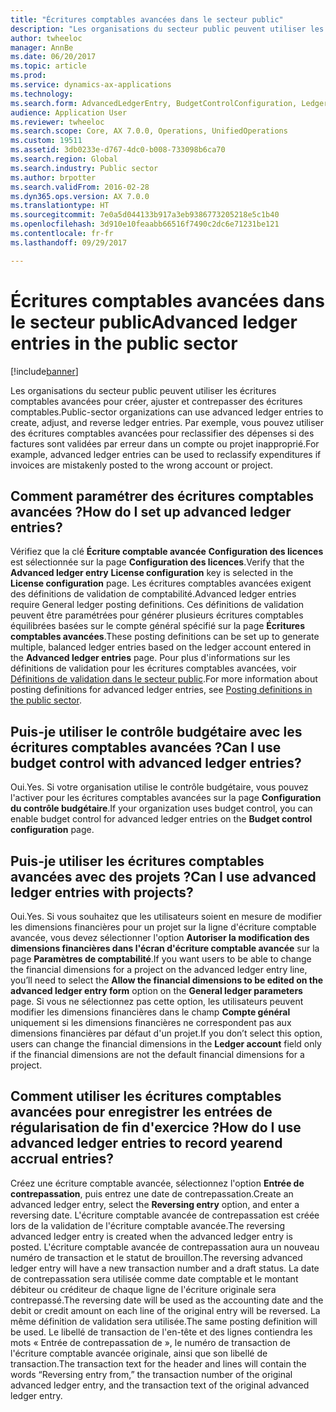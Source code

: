 ```yaml
---
title: "Écritures comptables avancées dans le secteur public"
description: "Les organisations du secteur public peuvent utiliser les écritures comptables avancées pour créer, ajuster et contrepasser des écritures comptables. Par exemple, vous pouvez utiliser des écritures comptables avancées pour reclassifier des dépenses si des factures sont validées par erreur dans un compte ou projet inapproprié."
author: twheeloc
manager: AnnBe
ms.date: 06/20/2017
ms.topic: article
ms.prod: 
ms.service: dynamics-ax-applications
ms.technology: 
ms.search.form: AdvancedLedgerEntry, BudgetControlConfiguration, LedgerParameters
audience: Application User
ms.reviewer: twheeloc
ms.search.scope: Core, AX 7.0.0, Operations, UnifiedOperations
ms.custom: 19511
ms.assetid: 3db0233e-d767-4dc0-b008-733098b6ca70
ms.search.region: Global
ms.search.industry: Public sector
ms.author: brpotter
ms.search.validFrom: 2016-02-28
ms.dyn365.ops.version: AX 7.0.0
ms.translationtype: HT
ms.sourcegitcommit: 7e0a5d044133b917a3eb9386773205218e5c1b40
ms.openlocfilehash: 3d910e10feaabb66516f7490c2dc6e71231be121
ms.contentlocale: fr-fr
ms.lasthandoff: 09/29/2017

---
```


# <a name="advanced-ledger-entries-in-the-public-sector"></a><span data-ttu-id="ebf4f-104">Écritures comptables avancées dans le secteur public</span><span class="sxs-lookup"><span data-stu-id="ebf4f-104">Advanced ledger entries in the public sector</span></span>

[!include[banner](../includes/banner.md)]


<span data-ttu-id="ebf4f-105">Les organisations du secteur public peuvent utiliser les écritures comptables avancées pour créer, ajuster et contrepasser des écritures comptables.</span><span class="sxs-lookup"><span data-stu-id="ebf4f-105">Public-sector organizations can use advanced ledger entries to create, adjust, and reverse ledger entries.</span></span> <span data-ttu-id="ebf4f-106">Par exemple, vous pouvez utiliser des écritures comptables avancées pour reclassifier des dépenses si des factures sont validées par erreur dans un compte ou projet inapproprié.</span><span class="sxs-lookup"><span data-stu-id="ebf4f-106">For example, advanced ledger entries can be used to reclassify expenditures if invoices are mistakenly posted to the wrong account or project.</span></span>

<a name="how-do-i-set-up-advanced-ledger-entries"></a><span data-ttu-id="ebf4f-107">Comment paramétrer des écritures comptables avancées ?</span><span class="sxs-lookup"><span data-stu-id="ebf4f-107">How do I set up advanced ledger entries?</span></span>
----------------------------------------

<span data-ttu-id="ebf4f-108">Vérifiez que la clé **Écriture comptable avancée** **Configuration des licences** est sélectionnée sur la page **Configuration des licences**.</span><span class="sxs-lookup"><span data-stu-id="ebf4f-108">Verify that the **Advanced ledger entry** **License configuration** key is selected in the **License configuration** page.</span></span> <span data-ttu-id="ebf4f-109">Les écritures comptables avancées exigent des définitions de validation de comptabilité.</span><span class="sxs-lookup"><span data-stu-id="ebf4f-109">Advanced ledger entries require General ledger posting definitions.</span></span> <span data-ttu-id="ebf4f-110">Ces définitions de validation peuvent être paramétrées pour générer plusieurs écritures comptables équilibrées basées sur le compte général spécifié sur la page **Écritures comptables avancées**.</span><span class="sxs-lookup"><span data-stu-id="ebf4f-110">These posting definitions can be set up to generate multiple, balanced ledger entries based on the ledger account entered in the **Advanced ledger entries** page.</span></span> <span data-ttu-id="ebf4f-111">Pour plus d'informations sur les définitions de validation pour les écritures comptables avancées, voir [Définitions de validation dans le secteur public](posting-definitions-public-sector.md).</span><span class="sxs-lookup"><span data-stu-id="ebf4f-111">For more information about posting definitions for advanced ledger entries, see [Posting definitions in the public sector](posting-definitions-public-sector.md).</span></span>

## <a name="can-i-use-budget-control-with-advanced-ledger-entries"></a><span data-ttu-id="ebf4f-112">Puis-je utiliser le contrôle budgétaire avec les écritures comptables avancées ?</span><span class="sxs-lookup"><span data-stu-id="ebf4f-112">Can I use budget control with advanced ledger entries?</span></span>
<span data-ttu-id="ebf4f-113">Oui.</span><span class="sxs-lookup"><span data-stu-id="ebf4f-113">Yes.</span></span> <span data-ttu-id="ebf4f-114">Si votre organisation utilise le contrôle budgétaire, vous pouvez l'activer pour les écritures comptables avancées sur la page **Configuration du contrôle budgétaire**.</span><span class="sxs-lookup"><span data-stu-id="ebf4f-114">If your organization uses budget control, you can enable budget control for advanced ledger entries on the **Budget control configuration** page.</span></span>

## <a name="can-i-use-advanced-ledger-entries-with-projects"></a><span data-ttu-id="ebf4f-115">Puis-je utiliser les écritures comptables avancées avec des projets ?</span><span class="sxs-lookup"><span data-stu-id="ebf4f-115">Can I use advanced ledger entries with projects?</span></span>
<span data-ttu-id="ebf4f-116">Oui.</span><span class="sxs-lookup"><span data-stu-id="ebf4f-116">Yes.</span></span> <span data-ttu-id="ebf4f-117">Si vous souhaitez que les utilisateurs soient en mesure de modifier les dimensions financières pour un projet sur la ligne d'écriture comptable avancée, vous devez sélectionner l'option **Autoriser la modification des dimensions financières dans l'écran d'écriture comptable avancée** sur la page **Paramètres de comptabilité**.</span><span class="sxs-lookup"><span data-stu-id="ebf4f-117">If you want users to be able to change the financial dimensions for a project on the advanced ledger entry line, you’ll need to select the **Allow the financial dimensions to be edited on the advanced ledger entry form** option on the **General ledger parameters** page.</span></span> <span data-ttu-id="ebf4f-118">Si vous ne sélectionnez pas cette option, les utilisateurs peuvent modifier les dimensions financières dans le champ **Compte général** uniquement si les dimensions financières ne correspondent pas aux dimensions financières par défaut d'un projet.</span><span class="sxs-lookup"><span data-stu-id="ebf4f-118">If you don’t select this option, users can change the financial dimensions in the **Ledger account** field only if the financial dimensions are not the default financial dimensions for a project.</span></span>

## <a name="how-do-i-use-advanced-ledger-entries-to-record-yearend-accrual-entries"></a><span data-ttu-id="ebf4f-119">Comment utiliser les écritures comptables avancées pour enregistrer les entrées de régularisation de fin d'exercice ?</span><span class="sxs-lookup"><span data-stu-id="ebf4f-119">How do I use advanced ledger entries to record yearend accrual entries?</span></span>
<span data-ttu-id="ebf4f-120">Créez une écriture comptable avancée, sélectionnez l'option **Entrée de contrepassation**, puis entrez une date de contrepassation.</span><span class="sxs-lookup"><span data-stu-id="ebf4f-120">Create an advanced ledger entry, select the **Reversing entry** option, and enter a reversing date.</span></span> <span data-ttu-id="ebf4f-121">L'écriture comptable avancée de contrepassation est créée lors de la validation de l'écriture comptable avancée.</span><span class="sxs-lookup"><span data-stu-id="ebf4f-121">The reversing advanced ledger entry is created when the advanced ledger entry is posted.</span></span> <span data-ttu-id="ebf4f-122">L'écriture comptable avancée de contrepassation aura un nouveau numéro de transaction et le statut de brouillon.</span><span class="sxs-lookup"><span data-stu-id="ebf4f-122">The reversing advanced ledger entry will have a new transaction number and a draft status.</span></span> <span data-ttu-id="ebf4f-123">La date de contrepassation sera utilisée comme date comptable et le montant débiteur ou créditeur de chaque ligne de l'écriture originale sera contrepassé.</span><span class="sxs-lookup"><span data-stu-id="ebf4f-123">The reversing date will be used as the accounting date and the debit or credit amount on each line of the original entry will be reversed.</span></span> <span data-ttu-id="ebf4f-124">La même définition de validation sera utilisée.</span><span class="sxs-lookup"><span data-stu-id="ebf4f-124">The same posting definition will be used.</span></span> <span data-ttu-id="ebf4f-125">Le libellé de transaction de l'en-tête et des lignes contiendra les mots « Entrée de contrepassation de », le numéro de transaction de l'écriture comptable avancée originale, ainsi que son libellé de transaction.</span><span class="sxs-lookup"><span data-stu-id="ebf4f-125">The transaction text for the header and lines will contain the words “Reversing entry from,” the transaction number of the original advanced ledger entry, and the transaction text of the original advanced ledger entry.</span></span>






